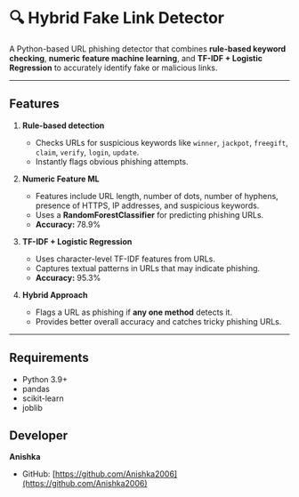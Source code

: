 # 🔍 Hybrid Fake Link Detector

A Python-based URL phishing detector that combines **rule-based keyword checking**, **numeric feature machine learning**, and **TF-IDF + Logistic Regression** to accurately identify fake or malicious links.

---

## Features

1. **Rule-based detection**
   - Checks URLs for suspicious keywords like `winner`, `jackpot`, `freegift`, `claim`, `verify`, `login`, `update`.
   - Instantly flags obvious phishing attempts.

2. **Numeric Feature ML**
   - Features include URL length, number of dots, number of hyphens, presence of HTTPS, IP addresses, and suspicious keywords.
   - Uses a **RandomForestClassifier** for predicting phishing URLs.
   - **Accuracy:** 78.9%

3. **TF-IDF + Logistic Regression**
   - Uses character-level TF-IDF features from URLs.
   - Captures textual patterns in URLs that may indicate phishing.
   - **Accuracy:** 95.3%

4. **Hybrid Approach**
   - Flags a URL as phishing if **any one method** detects it.
   - Provides better overall accuracy and catches tricky phishing URLs.

---

## Requirements

- Python 3.9+
- pandas
- scikit-learn
- joblib

## Developer
**Anishka**  
- GitHub: [https://github.com/Anishka2006](https://github.com/Anishka2006)  
